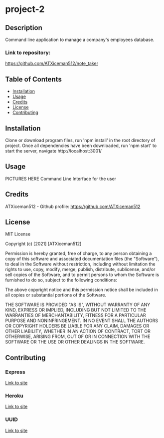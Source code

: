 # project-2

## Description

Command line application to manage a company's employees database.

### Link to repository:

https://github.com/ATXiceman512/note_taker

## Table of Contents

- [Installation](#installation)
- [Usage](#usage)
- [Credits](#credits)
- [License](#license)
- [Contributing](#Contributing)

## Installation

Clone or download program files, run 'npm install' in the root directory of project. Once all dependencies have been downloaded, run 'npm start' to start the server, navigate http://localhost:3001/

## Usage

PICTURES HERE
Command Line Interface for the user

## Credits

ATXiceman512 - Github profile: https://github.com/ATXiceman512

## License

MIT License

Copyright (c) [2021] [ATXiceman512]

Permission is hereby granted, free of charge, to any person obtaining a copy
of this software and associated documentation files (the "Software"), to deal
in the Software without restriction, including without limitation the rights
to use, copy, modify, merge, publish, distribute, sublicense, and/or sell
copies of the Software, and to permit persons to whom the Software is
furnished to do so, subject to the following conditions:

The above copyright notice and this permission notice shall be included in all
copies or substantial portions of the Software.

THE SOFTWARE IS PROVIDED "AS IS", WITHOUT WARRANTY OF ANY KIND, EXPRESS OR
IMPLIED, INCLUDING BUT NOT LIMITED TO THE WARRANTIES OF MERCHANTABILITY,
FITNESS FOR A PARTICULAR PURPOSE AND NONINFRINGEMENT. IN NO EVENT SHALL THE
AUTHORS OR COPYRIGHT HOLDERS BE LIABLE FOR ANY CLAIM, DAMAGES OR OTHER
LIABILITY, WHETHER IN AN ACTION OF CONTRACT, TORT OR OTHERWISE, ARISING FROM,
OUT OF OR IN CONNECTION WITH THE SOFTWARE OR THE USE OR OTHER DEALINGS IN THE
SOFTWARE.

## Contributing

### Express
[Link to site](https://www.npmjs.com/package/express)

### Heroku
[Link to site](https://www.heroku.com/)

### UUID
[Link to site](https://www.npmjs.com/package/uuid)



